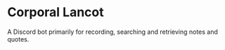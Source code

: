 # Corporal Lancot
A Discord bot primarily for recording, searching and retrieving notes and quotes.
